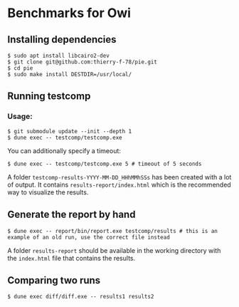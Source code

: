 # Benchmarks for Owi

## Installing dependencies

```shell-session
$ sudo apt install libcairo2-dev
$ git clone git@github.com:thierry-f-78/pie.git
$ cd pie
$ sudo make install DESTDIR=/usr/local/
```

## Running testcomp

### Usage:

```shell-session
$ git submodule update --init --depth 1
$ dune exec -- testcomp/testcomp.exe
```

You can additionally specify a timeout:

```shell-session
$ dune exec -- testcomp/testcomp.exe 5 # timeout of 5 seconds
```

A folder `testcomp-results-YYYY-MM-DD_HHhMMhSSs` has been created with a lot of output. It contains `results-report/index.html` which is the recommended way to visualize the results.

## Generate the report by hand

```shell-session
$ dune exec -- report/bin/report.exe testcomp/results # this is an example of an old run, use the correct file instead
```

A folder `results-report` should be available in the working directory with the `index.html` file that contains the results.

## Comparing two runs

```shell-session
$ dune exec diff/diff.exe -- results1 results2
```
